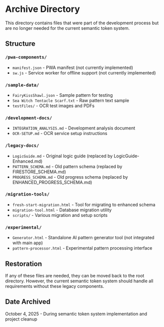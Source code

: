 # Archive Directory

This directory contains files that were part of the development process but are no longer needed for the current semantic token system.

## Structure

### `/pwa-components/`

- `manifest.json` - PWA manifest (not currently implemented)
- `sw.js` - Service worker for offline support (not currently implemented)

### `/sample-data/`

- `FairyKissShawl.json` - Sample pattern for testing
- `Sea Witch Tentacle Scarf.txt` - Raw pattern text sample
- `testFiles/` - OCR test images and PDFs

### `/development-docs/`

- `INTEGRATION_ANALYSIS.md` - Development analysis document
- `OCR-SETUP.md` - OCR service setup instructions

### `/legacy-docs/`

- `LogicGuide.md` - Original logic guide (replaced by LogicGuide-Enhanced.md)
- `PATTERN_SCHEMA.md` - Old pattern schema (replaced by FIRESTORE_SCHEMA.md)
- `PROGRESS_SCHEMA.md` - Old progress schema (replaced by ENHANCED_PROGRESS_SCHEMA.md)

### `/migration-tools/`

- `fresh-start-migration.html` - Tool for migrating to enhanced schema
- `migration-tool.html` - Database migration utility
- `scripts/` - Various migration and setup scripts

### `/experimental/`

- `Generator.html` - Standalone AI pattern generator tool (not integrated with main app)
- `pattern-processor.html` - Experimental pattern processing interface

## Restoration

If any of these files are needed, they can be moved back to the root directory. However, the current semantic token system should handle all requirements without these legacy components.

## Date Archived

October 4, 2025 - During semantic token system implementation and project cleanup
